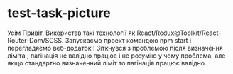 # test-task-picture

Усім Привіт. Використав такі технології як React/Redux@Toolkit/React-Router-Dom/SCSS. Запускаємо проект командою npm start і перегладяємо веб-додаток ! Зіткнувся з проблемою після визначення ліміта , пагінація не валідно працює і не розумію у чому проблема, але якщо стандартно визначенний ліміт то пагінація працює валідно.
